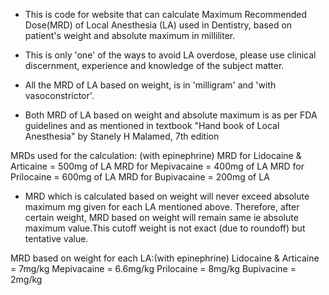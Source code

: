 - This is code for website that can calculate Maximum Recommended Dose(MRD) of Local Anesthesia (LA) used in Dentistry, based on patient's weight and absolute maximum in milliliter.

- This is only 'one' of the ways to avoid LA overdose, please use clinical discernment, experience and knowledge of the subject matter.

- All the MRD of LA based on weight, is in 'milligram' and 'with vasoconstrictor'.

- Both MRD of LA based on weight and absolute maximum is as per FDA guidelines and as mentioned in textbook "Hand book of Local Anesthesia" by Stanely H Malamed, 7th edition

MRDs used for the calculation: (with epinephrine)
MRD for Lidocaine & Articaine = 500mg of LA
MRD for Mepivacaine =  400mg of  LA
MRD for Prilocaine =  600mg of  LA
MRD for Bupivacaine = 200mg of  LA


- MRD which is calculated based on weight will never exceed absolute maximum mg given for each LA mentioned above. Therefore, after certain weight, MRD based on weight will remain same ie absolute maximum value.This cutoff weight is not exact (due to roundoff) but tentative value.

MRD based on weight for each LA:(with epinephrine)
Lidocaine & Articaine = 7mg/kg
Mepivacaine = 6.6mg/kg
Prilocaine = 8mg/kg
Bupivacine = 2mg/kg

